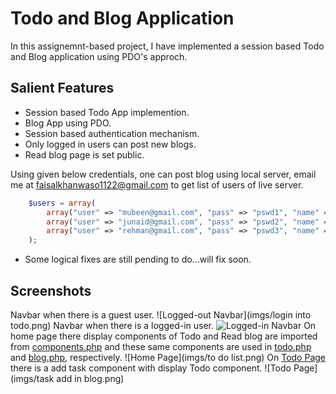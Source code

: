 # Todo and Blog Application

In this assignemnt-based project, I have implemented a session based Todo and Blog application using PDO's approch.

## Salient Features

- Session based Todo App implemention.
- Blog App using PDO.
- Session based authentication mechanism.
- Only logged in users can post new blogs.
- Read blog page is set public.

Using given below credentials, one can post blog using local server, email me at <faisalkhanwaso1122@gmail.com> to get list of users of live server.

```php
    $users = array(
        array("user" => "mubeen@gmail.com", "pass" => "pswd1", "name" => "Mubeen"),
        array("user" => "junaid@gmail.com", "pass" => "pswd2", "name" => "Junaid"),
        array("user" => "rehman@gmail.com", "pass" => "pswd3", "name" => "Rehman"),
    );
```



- Some logical fixes are still pending to do...will fix soon.

## Screenshots

Navbar when there is a guest user.
![Logged-out Navbar](imgs/login into todo.png)
Navbar when there is a logged-in user.
![Logged-in Navbar](imgs/login.png)
On home page there display components of Todo and Read blog are imported from [components.php](components.php) and these same components are used in [todo.php](todo.php) and [blog.php](blog.php), respectively.
![Home Page](imgs/to do list.png)
On [Todo Page](todo.php) there is a add task component with display Todo component.
![Todo Page](imgs/task add in blog.png)
